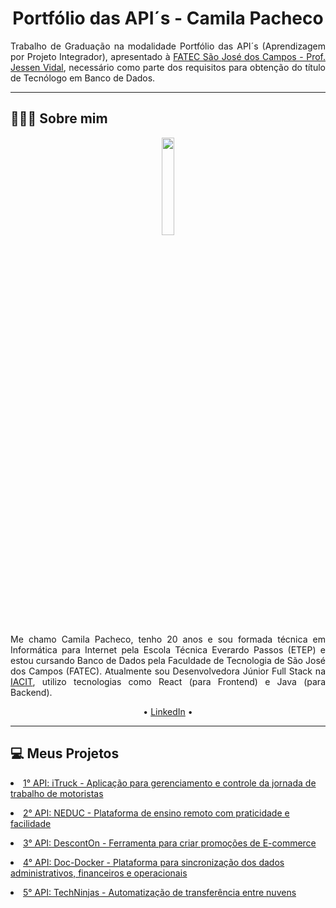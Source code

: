  <h1 align="center"> Portfólio das API´s - Camila Pacheco</h1>  
<p align="justify">Trabalho de Graduação na modalidade Portfólio das API´s (Aprendizagem por Projeto Integrador), apresentado à <a href="https://fatecsjc-prd.azurewebsites.net/">FATEC São José dos Campos - Prof. Jessen Vidal</a>, necessário como parte dos requisitos para obtenção do título de Tecnólogo em Banco de Dados.</p>
<hr>
<h2>👩🏻‍💻 Sobre mim</h2>
<p align="center"><img src="https://avatars.githubusercontent.com/u/64873345?v=4" width="20%"></p>
<p align="justify">Me chamo Camila Pacheco, tenho 20 anos e sou formada técnica em Informática para Internet pela Escola Técnica Everardo Passos (ETEP) e estou cursando Banco de Dados pela Faculdade de Tecnologia de São José dos Campos (FATEC). Atualmente sou Desenvolvedora Júnior Full Stack na <a href="https://www.iacit.com.br/">IACIT</a>, utilizo tecnologias como React (para Frontend) e Java (para Backend).</p>
<p align="center">• <a href="https://br.linkedin.com/in/camilaffpacheco">LinkedIn</a> •
<hr>

<h2>💻 Meus Projetos</h2>
<p align="justify" style="font-family:roboto;"><li><a href="https://github.com/camilaffpacheco/Portfolio/blob/main/API1.md">1° API: iTruck - Aplicação para gerenciamento e controle da jornada de trabalho de motoristas</a></li></p
<p align="justify" style="font-family:roboto;"><li><a href="https://github.com/camilaffpacheco/Portfolio/blob/main/API2.md">2° API: NEDUC - Plataforma de ensino remoto com praticidade e facilidade</a></li></p>
<p align="justify" style="font-family:roboto;"><li><a href="https://github.com/camilaffpacheco/Portfolio/blob/main/API3.md">3° API: DescontOn - Ferramenta para criar promoções de E-commerce</a></li></p>
<p align="justify" style="font-family:roboto;"><li><a href="https://github.com/camilaffpacheco/Portfolio/blob/main/API4.md">4° API:
Doc-Docker - Plataforma para sincronização dos dados administrativos, financeiros e operacionais</a></li></p>
<p align="justify" style="font-family:roboto;"><li><a href="https://github.com/camilaffpacheco/Portfolio/blob/main/API5.md">5° API:
 TechNinjas - Automatização de transferência entre nuvens</a></li></p>

